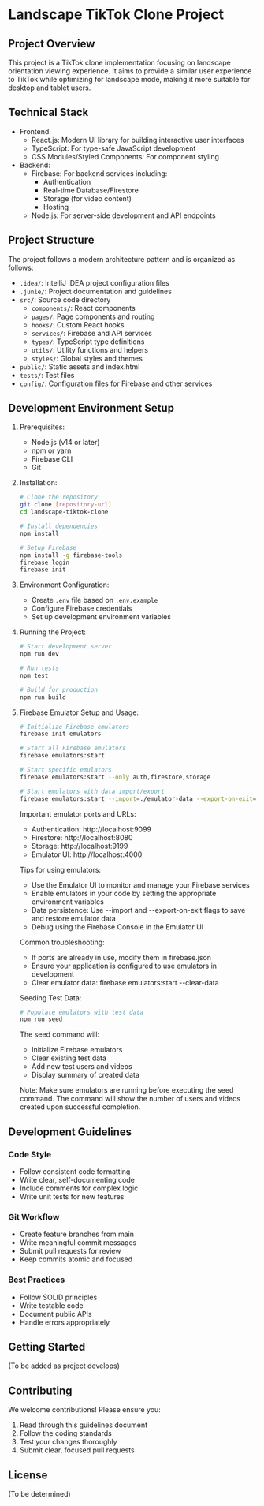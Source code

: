 # Landscape TikTok Clone Project

## Project Overview
This project is a TikTok clone implementation focusing on landscape orientation viewing experience. It aims to provide a similar user experience to TikTok while optimizing for landscape mode, making it more suitable for desktop and tablet users.

## Technical Stack
- Frontend:
  - React.js: Modern UI library for building interactive user interfaces
  - TypeScript: For type-safe JavaScript development
  - CSS Modules/Styled Components: For component styling
- Backend:
  - Firebase: For backend services including:
    - Authentication
    - Real-time Database/Firestore
    - Storage (for video content)
    - Hosting
  - Node.js: For server-side development and API endpoints

## Project Structure
The project follows a modern architecture pattern and is organized as follows:
- `.idea/`: IntelliJ IDEA project configuration files
- `.junie/`: Project documentation and guidelines
- `src/`: Source code directory
  - `components/`: React components
  - `pages/`: Page components and routing
  - `hooks/`: Custom React hooks
  - `services/`: Firebase and API services
  - `types/`: TypeScript type definitions
  - `utils/`: Utility functions and helpers
  - `styles/`: Global styles and themes
- `public/`: Static assets and index.html
- `tests/`: Test files
- `config/`: Configuration files for Firebase and other services

## Development Environment Setup
1. Prerequisites:
   - Node.js (v14 or later)
   - npm or yarn
   - Firebase CLI
   - Git

2. Installation:
   ```bash
   # Clone the repository
   git clone [repository-url]
   cd landscape-tiktok-clone

   # Install dependencies
   npm install

   # Setup Firebase
   npm install -g firebase-tools
   firebase login
   firebase init
   ```

3. Environment Configuration:
   - Create `.env` file based on `.env.example`
   - Configure Firebase credentials
   - Set up development environment variables

4. Running the Project:
   ```bash
   # Start development server
   npm run dev

   # Run tests
   npm test

   # Build for production
   npm run build
   ```

5. Firebase Emulator Setup and Usage:
   ```bash
   # Initialize Firebase emulators
   firebase init emulators

   # Start all Firebase emulators
   firebase emulators:start

   # Start specific emulators
   firebase emulators:start --only auth,firestore,storage

   # Start emulators with data import/export
   firebase emulators:start --import=./emulator-data --export-on-exit=./emulator-data
   ```

   Important emulator ports and URLs:
   - Authentication: http://localhost:9099
   - Firestore: http://localhost:8080
   - Storage: http://localhost:9199
   - Emulator UI: http://localhost:4000

   Tips for using emulators:
   - Use the Emulator UI to monitor and manage your Firebase services
   - Enable emulators in your code by setting the appropriate environment variables
   - Data persistence: Use --import and --export-on-exit flags to save and restore emulator data
   - Debug using the Firebase Console in the Emulator UI

   Common troubleshooting:
   - If ports are already in use, modify them in firebase.json
   - Ensure your application is configured to use emulators in development
   - Clear emulator data: firebase emulators:start --clear-data

   Seeding Test Data:
   ```bash
   # Populate emulators with test data
   npm run seed
   ```
   The seed command will:
   - Initialize Firebase emulators
   - Clear existing test data
   - Add new test users and videos
   - Display summary of created data

   Note: Make sure emulators are running before executing the seed command.
   The command will show the number of users and videos created upon successful completion.

## Development Guidelines
### Code Style
- Follow consistent code formatting
- Write clear, self-documenting code
- Include comments for complex logic
- Write unit tests for new features

### Git Workflow
- Create feature branches from main
- Write meaningful commit messages
- Submit pull requests for review
- Keep commits atomic and focused

### Best Practices
- Follow SOLID principles
- Write testable code
- Document public APIs
- Handle errors appropriately

## Getting Started
(To be added as project develops)

## Contributing
We welcome contributions! Please ensure you:
1. Read through this guidelines document
2. Follow the coding standards
3. Test your changes thoroughly
4. Submit clear, focused pull requests

## License
(To be determined)
